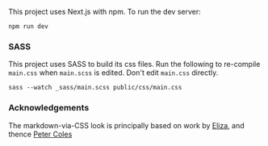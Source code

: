 This project uses Next.js with npm. To run the dev server:

`npm run dev` 

### SASS

This project uses SASS to build its css files. Run the following to re-compile `main.css` when `main.scss` is edited. Don't edit `main.css` directly. 

`sass --watch _sass/main.scss public/css/main.css`

### Acknowledgements

The markdown-via-CSS look is principally based on work by [Eliza](https://github.com/hawkw/hawkw.github.io/tree/e5517092936a4b5cb55768ab7099544fd10c4190), and thence [Peter Coles](https://mrcoles.com/demo/markdown-css/)

